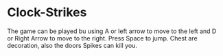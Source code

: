 # Clock-Strikes

The game can be played bu using A or left arrow to move to the left and D or Right Arrow to move to the right.
Press Space to jump.
Chest are decoration, also the doors
Spikes can kill you.
